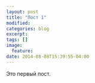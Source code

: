 ```yaml
---
layout: post
title: "Пост 1"
modified:
categories: blog
excerpt:
tags: []
image:
  feature:
date: 2014-08-08T15:39:55-04:00
---
```


Это первый пост.
